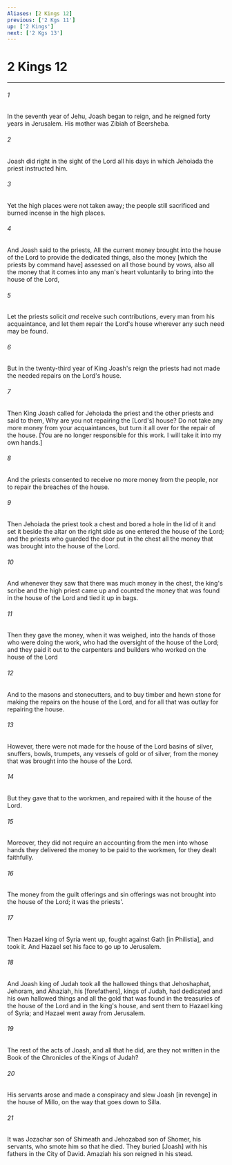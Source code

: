 ```yaml
---
Aliases: [2 Kings 12]
previous: ['2 Kgs 11']
up: ['2 Kings']
next: ['2 Kgs 13']
---
```

# 2 Kings 12

***














###### 1 






In the seventh year of Jehu, Joash began to reign, and he reigned forty years in Jerusalem. His mother was Zibiah of Beersheba. 













###### 2 






Joash did right in the sight of the Lord all his days in which Jehoiada the priest instructed him. 













###### 3 






Yet the high places were not taken away; the people still sacrificed and burned incense in the high places. 













###### 4 






And Joash said to the priests, All the current money brought into the house of the Lord to provide the dedicated things, also the money [which the priests by command have] assessed on all those bound by vows, also all the money that it comes into any man's heart voluntarily to bring into the house of the Lord, 













###### 5 






Let the priests solicit _and_ receive such contributions, every man from his acquaintance, and let them repair the Lord's house wherever any such need may be found. 













###### 6 






But in the twenty-third year of King Joash's reign the priests had not made the needed repairs on the Lord's house. 













###### 7 






Then King Joash called for Jehoiada the priest and the other priests and said to them, Why are you not repairing the [Lord's] house? Do not take any more money from your acquaintances, but turn it all over for the repair of the house. [You are no longer responsible for this work. I will take it into my own hands.] 













###### 8 






And the priests consented to receive no more money from the people, nor to repair the breaches of the house. 













###### 9 






Then Jehoiada the priest took a chest and bored a hole in the lid of it and set it beside the altar on the right side as one entered the house of the Lord; and the priests who guarded the door put in the chest all the money that was brought into the house of the Lord. 













###### 10 






And whenever they saw that there was much money in the chest, the king's scribe and the high priest came up and counted the money that was found in the house of the Lord and tied it up in bags. 













###### 11 






Then they gave the money, when it was weighed, into the hands of those who were doing the work, who had the oversight of the house of the Lord; and they paid it out to the carpenters and builders who worked on the house of the Lord 













###### 12 






And to the masons and stonecutters, and to buy timber and hewn stone for making the repairs on the house of the Lord, and for all that was outlay for repairing the house. 













###### 13 






However, there were not made for the house of the Lord basins of silver, snuffers, bowls, trumpets, any vessels of gold or of silver, from the money that was brought into the house of the Lord. 













###### 14 






But they gave that to the workmen, and repaired with it the house of the Lord. 













###### 15 






Moreover, they did not require an accounting from the men into whose hands they delivered the money to be paid to the workmen, for they dealt faithfully. 













###### 16 






The money from the guilt offerings and sin offerings was not brought into the house of the Lord; it was the priests'. 













###### 17 






Then Hazael king of Syria went up, fought against Gath [in Philistia], and took it. And Hazael set his face to go up to Jerusalem. 













###### 18 






And Joash king of Judah took all the hallowed things that Jehoshaphat, Jehoram, and Ahaziah, his [forefathers], kings of Judah, had dedicated and his own hallowed things and all the gold that was found in the treasuries of the house of the Lord and in the king's house, and sent them to Hazael king of Syria; and Hazael went away from Jerusalem. 













###### 19 






The rest of the acts of Joash, and all that he did, are they not written in the Book of the Chronicles of the Kings of Judah? 













###### 20 






His servants arose and made a conspiracy and slew Joash [in revenge] in the house of Millo, on the way that goes down to Silla. 













###### 21 






It was Jozachar son of Shimeath and Jehozabad son of Shomer, his servants, who smote him so that he died. They buried [Joash] with his fathers in the City of David. Amaziah his son reigned in his stead.
